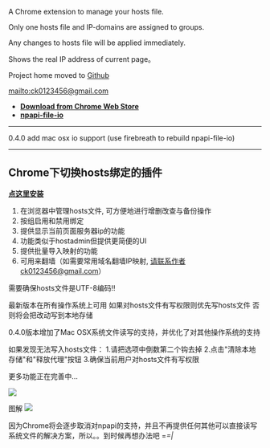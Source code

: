 A Chrome extension to manage your hosts file.

Only one hosts file and IP-domains are assigned to groups.

Any changes to hosts file will be applied immediately.

Shows the real IP address of current page。

Project home moved to [Github](https://github.com/gbk/chrome-hosts-manager)

[mailto:ck0123456@gmail.com](mailto:ck0123456@gmail.com)

  * **[Download from Chrome Web Store](https://chrome.google.com/webstore/detail/kpfmckjjpabojdhlncnccfhkfhbmnjfi)**
  * **[npapi-file-io](http://code.google.com/p/npapi-file-io/)**


---

0.4.0 add mac osx io support (use firebreath to rebuild npapi-file-io)

---


## Chrome下切换hosts绑定的插件 ##

**[点这里安装](https://chrome.google.com/webstore/detail/kpfmckjjpabojdhlncnccfhkfhbmnjfi)**

  1. 在浏览器中管理hosts文件, 可方便地进行增删改查与备份操作
  1. 按组启用和禁用绑定
  1. 提供显示当前页面服务器ip的功能
  1. 功能类似于hostadmin但提供更简便的UI
  1. 提供批量导入映射的功能
  1. 可用来翻墙（如需要常用域名翻墙IP映射, 请联系作者ck0123456@gmail.com）

需要确保hosts文件是UTF-8编码!!

最新版本在所有操作系统上可用
如果对hosts文件有写权限则优先写hosts文件
否则将会把改动写到本地存储

0.4.0版本增加了Mac OSX系统文件读写的支持，并优化了对其他操作系统的支持

如果发现无法写入hosts文件：
1.请把选项中倒数第二个钩去掉
2.点击"清除本地存储"和"释放代理"按钮
3.确保当前用户对hosts文件有写权限

更多功能正在完善中...

[![](http://dl.iteye.com/upload/attachment/0069/8984/3281ebc7-6834-39a3-a29f-06c6e60e8a70.png)](https://chrome.google.com/webstore/detail/kpfmckjjpabojdhlncnccfhkfhbmnjfi)

图解
[![](http://dl.iteye.com/upload/attachment/0082/2208/3268b410-e2c0-3124-889c-94e62ee80815.png)](https://chrome.google.com/webstore/detail/kpfmckjjpabojdhlncnccfhkfhbmnjfi)

因为Chrome将会逐步取消对npapi的支持，并且不再提供任何其他可以直接读写系统文件的解决方案，所以。。到时候再想办法吧
=_=|_